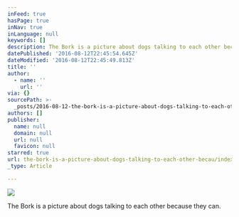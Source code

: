 ```yaml
---
inFeed: true
hasPage: true
inNav: true
inLanguage: null
keywords: []
description: The Bork is a picture about dogs talking to each other because they can.
datePublished: '2016-08-12T22:45:54.645Z'
dateModified: '2016-08-12T22:45:49.813Z'
title: ''
author:
  - name: ''
    url: ''
via: {}
sourcePath: >-
  _posts/2016-08-12-the-bork-is-a-picture-about-dogs-talking-to-each-other-becau.md
authors: []
publisher:
  name: null
  domain: null
  url: null
  favicon: null
starred: true
url: the-bork-is-a-picture-about-dogs-talking-to-each-other-becau/index.html
_type: Article

---
```

![](https://the-grid-user-content.s3-us-west-2.amazonaws.com/020f2307-a1a2-4707-b89f-ed18ca2b3216.jpg)

The Bork is a picture about dogs talking to each other because they can.